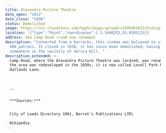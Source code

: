 ```yaml
---
title: Alexandra Picture Theatre
date_open: "1912"
date_close: "1938"
status: Demolished
image: https://res.cloudinary.com/hpph/image/upload/v1595964823/hidinginplainsight/alexandrapicturetheatre.svg
location: '{"type":"Point","coordinates":[-1.5446252,53.8105123]}'
address: 10a Camp Road (road now renamed)
description: "Converted from a barracks, this cinema was believed to sit around
  400 patrons. It closed in 1938, it has since been demolished, having been
  somewhere in the vacinity of Servia Hill. "
description_extended: >-
  Camp Road, where the Alexandra Picture Theatre was located, was renamed when
  the area was redeveloped in the 1950s, it is now called Lovell Park Road and
  Oatlands Lane.



  __


  ***Sources:***


  City of Leeds Directory 1961, Barret's Publications LTD\

  Wikipedia
---
```

